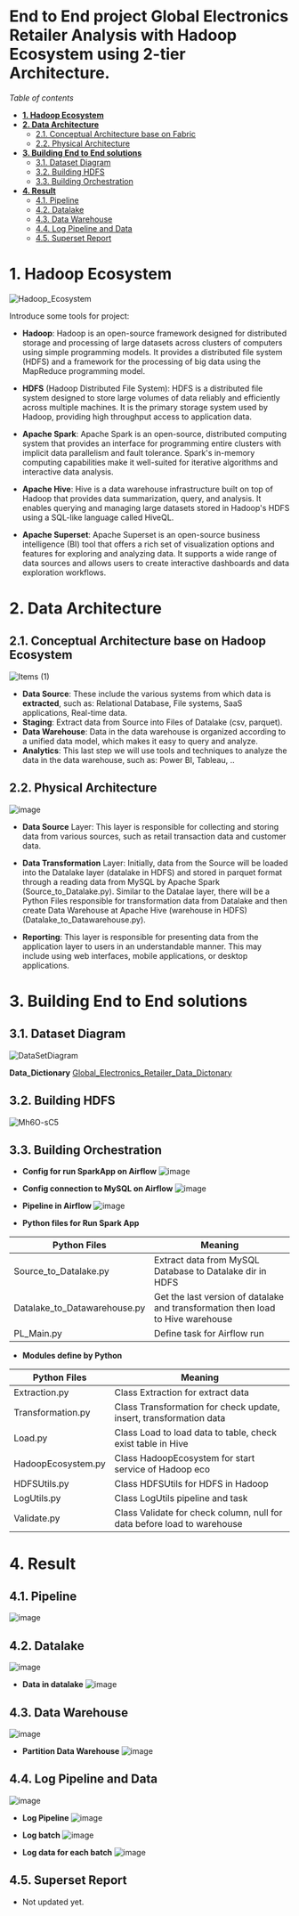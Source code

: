 # End to End project Global Electronics Retailer Analysis with Hadoop Ecosystem using 2-tier Architecture.

_Table of contents_
- [**1. Hadoop Ecosystem**](#1-hadoop-ecosystem)
- [**2. Data Architecture**](#2-data-architecture)
  * [2.1. Conceptual Architecture base on Fabric](#21-conceptual-architecture-base-on-fabric)
  * [2.2. Physical Architecture](#22-physical-architecture)
- [**3. Building End to End solutions**](#3-building-end-to-end-solutions)
  * [3.1. Dataset Diagram](#31-dataset-diagram)
  * [3.2. Building HDFS](#32-building-hdfs)
  * [3.3. Building Orchestration](#33-building-orchestration)
- [**4. Result**](#4-result)
  * [4.1. Pipeline](#41-pipeline)
  * [4.2. Datalake](#42-datalake)
  * [4.3. Data Warehouse](#43-data-warehouse)
  * [4.4. Log Pipeline and Data](#44-log-pipeline-and-data)
  * [4.5. Superset Report](#45-superset-report)


# **1. Hadoop Ecosystem**
![Hadoop_Ecosystem](https://github.com/thanhphat2609/Global_Electronics_Retailer_Hadoop/assets/84914537/2ca1841c-6829-4402-8363-4d2debfa0f06)

Introduce some tools for project:

- **Hadoop**: Hadoop is an open-source framework designed for distributed storage and processing of large datasets across clusters of computers using simple programming models. It provides a distributed file system (HDFS) and a framework for the processing of big data using the MapReduce programming model.

- **HDFS** (Hadoop Distributed File System): HDFS is a distributed file system designed to store large volumes of data reliably and efficiently across multiple machines. It is the primary storage system used by Hadoop, providing high throughput access to application data.

- **Apache Spark**: Apache Spark is an open-source, distributed computing system that provides an interface for programming entire clusters with implicit data parallelism and fault tolerance. Spark's in-memory computing capabilities make it well-suited for iterative algorithms and interactive data analysis.

- **Apache Hive**: Hive is a data warehouse infrastructure built on top of Hadoop that provides data summarization, query, and analysis. It enables querying and managing large datasets stored in Hadoop's HDFS using a SQL-like language called HiveQL.

- **Apache Superset**: Apache Superset is an open-source business intelligence (BI) tool that offers a rich set of visualization options and features for exploring and analyzing data. It supports a wide range of data sources and allows users to create interactive dashboards and data exploration workflows.


# **2. Data Architecture**

## 2.1. Conceptual Architecture base on Hadoop Ecosystem
![Items (1)](https://github.com/thanhphat2609/Global_Super_Store/assets/84914537/600e237e-01d7-4c09-891c-1551acfbc45e)

- **Data Source**: These include the various systems from which data is **extracted**, such as: Relational Database, File systems, SaaS applications, Real-time data.
- **Staging**: Extract data from Source into Files of Datalake (csv, parquet).
- **Data Warehouse**: Data in the data warehouse is organized according to a unified data model, which makes it easy to query and analyze.
- **Analytics**: This last step we will use tools and techniques to analyze the data in the data warehouse, such as: Power BI, Tableau, ..

## 2.2. Physical Architecture
![image](https://github.com/thanhphat2609/Global_Electronics_Retailer_Hadoop/assets/84914537/658ac977-05d5-41b9-aeae-47460afc3d3d)

- **Data Source** Layer: This layer is responsible for collecting and storing data from various sources, such as retail transaction data and customer data.

- **Data Transformation** Layer: Initially, data from the Source will be loaded into the Datalake layer (datalake in HDFS) and stored in parquet format through a reading data from MySQL by Apache Spark (Source_to_Datalake.py). Similar to the Datalae layer, there will be a Python Files responsible for transformation data from Datalake and then create Data Warehouse at Apache Hive (warehouse in HDFS)(Datalake_to_Datawarehouse.py).

- **Reporting**: This layer is responsible for presenting data from the application layer to users in an understandable manner. This may include using web interfaces, mobile applications, or desktop applications.

# **3. Building End to End solutions**

## 3.1. Dataset Diagram
![DataSetDiagram](https://github.com/thanhphat2609/Global_Electronics_Retailer_Hadoop/assets/84914537/e34766d2-8b75-4e32-8445-7bc4dcbd610e)

**Data_Dictionary**
[Global_Electronics_Retailer_Data_Dictonary](https://docs.google.com/spreadsheets/d/149kBQERsr9I5RbcBwBhVJdaATtK1lOVu/edit?usp=sharing&ouid=104868242064941170355&rtpof=true&sd=true)


## 3.2. Building HDFS
![Mh6O-sC5](https://github.com/thanhphat2609/Global_Electronics_Retailer_Hadoop/assets/84914537/fd9d5eb2-a874-44bd-ab96-b1b7215835b5)


## 3.3. Building Orchestration

- **Config for run SparkApp on Airflow**
![image](https://github.com/thanhphat2609/Global_Electronics_Retailer_Hadoop/assets/84914537/5d4df9b9-fd08-4b12-8ddf-0a99c7918661)

- **Config connection to MySQL on Airflow**
![image](https://github.com/thanhphat2609/Global_Electronics_Retailer_Hadoop/assets/84914537/1decc5a5-dc05-4fa8-a6b8-ce2deca98aa8)


- **Pipeline in Airflow**
![image](https://github.com/thanhphat2609/Global_Electronics_Retailer_Hadoop/assets/84914537/f73556f9-c5b4-42f8-a6e0-8e4a78ef2ac6)


- **Python files for Run Spark App**

| **Python Files**          | **Meaning** |
|-------------------|-------------- |
| Source_to_Datalake.py | Extract data from MySQL Database to Datalake dir in HDFS |
| Datalake_to_Datawarehouse.py | Get the last version of datalake and transformation then load to Hive warehouse |
| PL_Main.py | Define task for Airflow run |


- **Modules define by Python**

| **Python Files**          | **Meaning** |
|-------------------|-------------- |
| Extraction.py | Class Extraction for extract data |
| Transformation.py | Class Transformation for check update, insert, transformation data |
| Load.py | Class Load to load data to table, check exist table in Hive |
| HadoopEcosystem.py | Class HadoopEcosystem for start service of Hadoop eco |
| HDFSUtils.py | Class HDFSUtils for HDFS in Hadoop |
| LogUtils.py | Class LogUtils pipeline and task |
| Validate.py | Class Validate for check column, null for data before load to warehouse |



# **4. Result**

## 4.1. Pipeline
![image](https://github.com/thanhphat2609/Global_Electronics_Retailer_Hadoop/assets/84914537/293e0358-6033-44f3-8f5b-1a100f08af62)

## 4.2. Datalake

![image](https://github.com/thanhphat2609/Global_Electronics_Retailer_Hadoop/assets/84914537/5b0e4e75-01d0-4ce9-9b91-331e39d8e735)

- **Data in datalake**
![image](https://github.com/thanhphat2609/Global_Electronics_Retailer_Hadoop/assets/84914537/90d6ead7-f8bb-40ad-aef2-f68128e6f106)


## 4.3. Data Warehouse
![image](https://github.com/thanhphat2609/Global_Electronics_Retailer_Hadoop/assets/84914537/cf23a1cb-0538-432b-b9bb-e16138c383d1)

- **Partition Data Warehouse**
![image](https://github.com/thanhphat2609/Global_Electronics_Retailer_Hadoop/assets/84914537/251e69c5-66f8-41a3-aced-09ca8dbfaa53)



## 4.4. Log Pipeline and Data
![image](https://github.com/thanhphat2609/Global_Electronics_Retailer_Hadoop/assets/84914537/944322f1-7b5a-44eb-9e39-d130e3a6ae15)

- **Log Pipeline**
![image](https://github.com/thanhphat2609/Global_Electronics_Retailer_Hadoop/assets/84914537/1de26c13-35be-44a6-b78f-533adf7901f9)


- **Log batch**
![image](https://github.com/thanhphat2609/Global_Electronics_Retailer_Hadoop/assets/84914537/dc3b655a-9dda-4d1e-8028-8ae17965e171)

- **Log data for each batch**
![image](https://github.com/thanhphat2609/Global_Electronics_Retailer_Hadoop/assets/84914537/c77b288a-2cab-4021-9314-256cb9875da2)

## 4.5. Superset Report
- Not updated yet.
